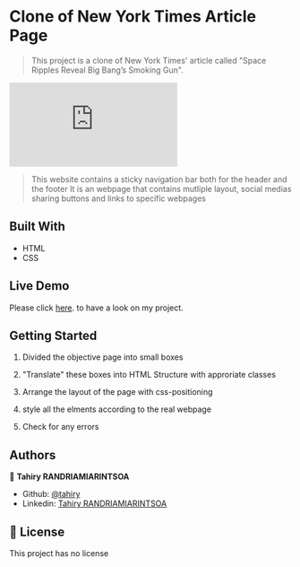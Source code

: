 # Clone of New York Times Article Page

> This project is a clone of New York Times' article called "Space Ripples Reveal Big Bang’s Smoking Gun".

![NYT-screenshot](https://raw.githack.com/tahiry-dev/new-york-times-clone/clone-new-york-times/index.html)


> This website contains a sticky navigation bar both for the header and the footer
> It is an webpage that contains mutliple layout, social medias sharing buttons and links to specific webpages




## Built With
- HTML
- CSS

## Live Demo

Please click [here](https://repl.it/@cristianCeamatu/Bubble-Sort#main.rb). to have a look on my project.

## Getting Started

1. Divided the objective page into small boxes

2. "Translate" these boxes into HTML Structure with approriate classes

3. Arrange the layout of the page with css-positioning

4. style all the elments according to the real webpage

5. Check for any errors

## Authors

👤 **Tahiry RANDRIAMIARINTSOA**

- Github: [@tahiry](https://github.com/tahiry-dev)
- Linkedin: [Tahiry RANDRIAMIARINTSOA](https://www.linkedin.com/in/tahiry-randriamiarintsoa-2276831b1/)


## 📝 License

This project has no license
